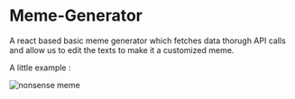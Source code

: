 # Meme-Generator
A react based basic meme generator which fetches data thorugh API calls and allow us to edit the texts to make it a customized meme.

A little example :

<img alt="nonsense meme" src="https://user-images.githubusercontent.com/33172345/82079634-c8084200-9700-11ea-820f-a03e0209de95.png"> 
